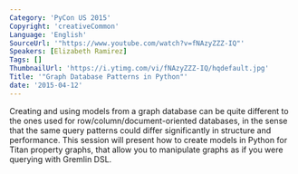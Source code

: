 ```yaml
---
Category: 'PyCon US 2015'
Copyright: 'creativeCommon'
Language: 'English'
SourceUrl: '"https://www.youtube.com/watch?v=fNAzyZZZ-IQ"'
Speakers: [Elizabeth Ramirez]
Tags: []
ThumbnailUrl: 'https://i.ytimg.com/vi/fNAzyZZZ-IQ/hqdefault.jpg'
Title: '"Graph Database Patterns in Python"'
date: '2015-04-12'
---
```

Creating and using models from a graph database can be quite different to the ones used for row/column/document-oriented databases, in the sense that the same query patterns could differ significantly in structure and performance. This session will present how to create models in Python for Titan property graphs, that allow you to manipulate graphs as if you were querying with Gremlin DSL.

